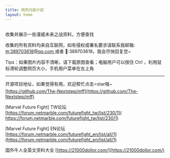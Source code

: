 ```yaml
---
title: 网页内容介绍
layout: home
---
```






<img src="https://www.nextstepone.ltd/mff/images/introduce2.png" alt="" referrerpolicy="no-referrer">

收集并展示一些漫威未来之战资料，方便查找

收集的所有资料均来自互联网，如有侵权或署名要求请联系我邮箱:[✉:389703618@qq.com ](mailto:389703618@qq.com)或者 🐧:389703618，我会尽快回复您~

Tips：如果图片内容不清晰，请下载原图查看；电脑用户可以按住 Ctrl ，利用鼠标滑轮调整网页大小，手机用户菜单在左上角

------

开源项目地址，如果觉得有用，欢迎帮忙点击⭐star哦~ [https://github.com/The-Nextstep/mff](https://github.com/The-Nextstep/mff)

[Marvel Future Fight] TW论坛  [https://forum.netmarble.com/futurefight_tw/list/230/1]( https://forum.netmarble.com/futurefight_tw/list/230/1)

[Marvel Future Fight] EN论坛  [https://forum.netmarble.com/futurefight_en/list/all/1](https://forum.netmarble.com/futurefight_en/list/all/1)

国外牛人全英文资料大全 [https://21000dollor.com/](https://21000dollor.com/)



